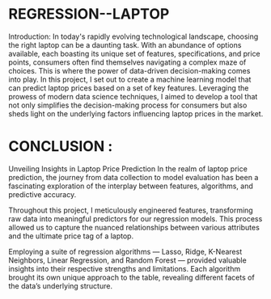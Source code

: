 # REGRESSION--LAPTOP
Introduction:
In today's rapidly evolving technological landscape, choosing the right laptop can be a daunting task. With an abundance of options available, each boasting its unique set of features, specifications, and price points, consumers often find themselves navigating a complex maze of choices. This is where the power of data-driven decision-making comes into play.
In this project, I set out to create a machine learning model that can predict laptop prices based on a set of key features. Leveraging the prowess of modern data science techniques, I aimed to develop a tool that not only simplifies the decision-making process for consumers but also sheds light on the underlying factors influencing laptop prices in the market.

# CONCLUSION :
Unveiling Insights in Laptop Price Prediction
In the realm of laptop price prediction, the journey from data collection to model evaluation has been a fascinating exploration of the interplay between features, algorithms, and predictive accuracy.

Throughout this project, I meticulously engineered features, transforming raw data into meaningful predictors for our regression models. This process allowed us to capture the nuanced relationships between various attributes and the ultimate price tag of a laptop.

Employing a suite of regression algorithms — Lasso, Ridge, K-Nearest Neighbors, Linear Regression, and Random Forest — provided valuable insights into their respective strengths and limitations. Each algorithm brought its own unique approach to the table, revealing different facets of the data’s underlying structure.
